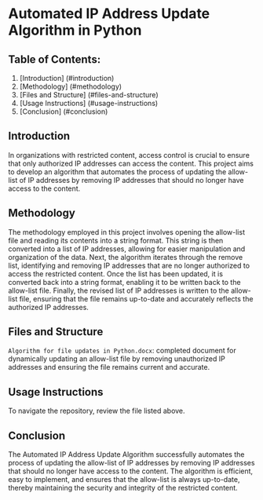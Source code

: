 # Automated IP Address Update Algorithm in Python

## Table of Contents:

1. [Introduction] (#introduction)
2. [Methodology] (#methodology)
3. [Files and Structure] (#files-and-structure)
4. [Usage Instructions] (#usage-instructions)
5. [Conclusion] (#conclusion)

## Introduction
In organizations with restricted content, access control is crucial to ensure that only authorized IP addresses can access the content. This project aims to develop an algorithm that automates the process of updating the allow-list of IP addresses by removing IP addresses that should no longer have access to the content. 

## Methodology
The methodology employed in this project involves opening the allow-list file and reading its contents into a string format. This string is then converted into a list of IP addresses, allowing for easier manipulation and organization of the data. Next, the algorithm iterates through the remove list, identifying and removing IP addresses that are no longer authorized to access the restricted content. Once the list has been updated, it is converted back into a string format, enabling it to be written back to the allow-list file. Finally, the revised list of IP addresses is written to the allow-list file, ensuring that the file remains up-to-date and accurately reflects the authorized IP addresses.

## Files and Structure
`Algorithm for file updates in Python.docx`: completed document for dynamically updating an allow-list file by removing unauthorized IP addresses and ensuring the file remains current and accurate.

## Usage Instructions
To navigate the repository, review the file listed above. 

## Conclusion
The Automated IP Address Update Algorithm successfully automates the process of updating the allow-list of IP addresses by removing IP addresses that should no longer have access to the content. The algorithm is efficient, easy to implement, and ensures that the allow-list is always up-to-date, thereby maintaining the security and integrity of the restricted content.
